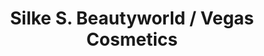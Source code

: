 ---
title: "Silke S. Beautyworld / Vegas Cosmetics"
url: /euskirchen/silke-s-beautyworld-vegas-cosmetics/
shop: Kosmetik
---